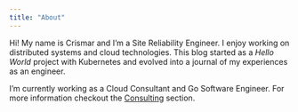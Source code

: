 ```yaml
---
title: "About"
---
```

Hi! My name is Crismar and I’m a Site Reliability Engineer. I enjoy working on distributed systems and cloud technologies. This blog started as a _Hello World_ project with Kubernetes and evolved into a journal of my experiences as an engineer.

I’m currently working as a Cloud Consultant and Go Software Engineer. For more information checkout the [Consulting](/consulting) section.
